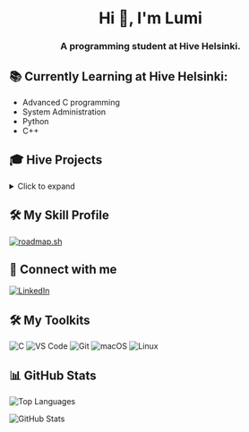 <!--- <<<<<<< HEAD -->
<h1 align="center">Hi 👋, I'm Lumi</h1>
<h3 align="center">A programming student at Hive Helsinki.</h3>

## 📚 Currently Learning at Hive Helsinki:

- Advanced C programming
- System Administration
- Python
- C++ 
<!--- System Administration
- Web Development: JavaScript, Node.js, React.js
- Databases: SQL, MongoDB
- Other: Network Security, Machine Learning-->

## 🎓 Hive Projects
<details>
  <summary>Click to expand </summary>

**rank00** 

| Project | Description |
| --- | --- |
| [**libft**](https://github.com/lkilpela/libft) | A library of reproduction standard C library functions.|

**rank01** 

| Project | Description |
| --- | --- |
| [**ft\_printf**](https://github.com/lkilpela/ft_printf) | A reproduction of the printf function from C.|
| [**get\_next\_line**](https://github.com/lkilpela/ft_printf) | A function to read a file line by line.|
| [**Born2beroot**](https://github.com/lkilpela/ft_printf) | System administration with a Linux virtual machine.|

**rank02** 

| Project | Description |
| --- | --- |
| [**so\_long**](https://github.com/lkilpela/so_long) | A 2D game built in C using the MiniLibX/MLX42 graphics library.|
| [**pipex**](https://github.com/lkilpela/pipex) | An implementation of a Unix pipe command in C.|
| [**push\_swap**](https://github.com/lkilpela/push_swap) | Data sorting using two stacks in C.|

**rank03** 

| Project | Description |
| --- | --- |
| [**philosophers**](https://github.com/lkilpela/philosophers) | A multithreaded solution to the dining philosophers problem.|
| [**minishell**](https://github.com/lkilpela/minishell) | A mini shell implementation in C.|

**rank04** 

| Project | Description |
| --- | --- |
| [**...**](https://github.com/lkilpela/...) | ...|
| [**...**](https://github.com/lkilpela/...) | ...|

**rank05** 

| Project | Description |
| --- | --- |
| [**...**](https://github.com/lkilpela/...) | ...|
| [**...**](https://github.com/lkilpela/...) | ...|

**rank06** 

| Project | Description |
| --- | --- |
| [**...**](https://github.com/lkilpela/...) | ...|
| [**...**](https://github.com/lkilpela/...) | ...|
</details>

## 🛠️ My Skill Profile
[![roadmap.sh](https://img.shields.io/badge/roadmap.sh-000000?style=for-the-badge&logo=roadmap.sh&logoColor=white)](https://roadmap.sh/u/lkilpela)

## 🤝 Connect with me
[![LinkedIn](https://img.shields.io/badge/LinkedIn-000000?style=for-the-badge&logo=linkedin&logoColor=white)](https://www.linkedin.com/in/lkilpelainen/)

## 🛠️ My Toolkits
![C](https://img.shields.io/badge/c-000000?style=for-the-badge&logo=c&logoColor=white)
![VS Code](https://img.shields.io/badge/VSCode-000000?style=for-the-badge&logo=visual-studio-code&logoColor=white)
![Git](https://img.shields.io/badge/Git-000000?style=for-the-badge&logo=git&logoColor=white)
![macOS](https://img.shields.io/badge/macOS-000000?style=for-the-badge&logo=apple&logoColor=white)
![Linux](https://img.shields.io/badge/Linux-000000?style=for-the-badge&logo=linux&logoColor=white)

## 📊 GitHub Stats

![Top Languages](https://github-readme-stats.vercel.app/api/top-langs/?username=lkilpela&layout=compact&theme=dark) 

![GitHub Stats](https://github-readme-stats.vercel.app/api?username=lkilpela&show_icons=true&theme=radical)

<!-- ![Wakatime Stats](https://github-readme-stats.vercel.app/api/wakatime?username=@018d4d23-569f-4105-bff2-bee20b7ee25c&theme=dark) -->

<!--![Streak Stats](https://github-readme-streak-stats.herokuapp.com/?user=lkilpela&theme=dark) -->

<!--
## 🛠️ My Skills

- Languages: C 
- Tools: Git, VS Code
- Systems: MacOS

=======  -->
<!-- <p align="center">
  <img src="badges/volunteerm.png" alt="ready to help"/>
</p>

<h1 align="center">
 42 Project - Badges
</h1>

<p align="center">
	<b><i>Cute little badges for the 42 curriculum projects!</i></b><br>
</p>

<p align="center">
	<img alt="GitHub code size in bytes" src="https://img.shields.io/github/languages/code-size/byaliego/42-project-badges?color=5BCFFF" />
	<img alt="License" src="https://img.shields.io/github/license/byaliego/42-project-badges?color=5BCFFF"/>
</p>

*Those images were produced as a paid freelance contract between [lrcouto](https://github.com/lrcouto) and 42 São Paulo, and, the right of use and distribution belongs to 42 São Paulo. They are not included in any kind of free-to-use license, they belong to a private entity.   Those badges are property of a private entity and should not be used willy-nilly.*

This repository is dedicated to collecting a wide variety of badges for the curriculum projects at 42 School. Whether you're a student, alumni, or simply an admirer of the school's projects, you'll find a delightful assortment of badges and covers to showcase your achievements.

Our collection features badges for various 42 curriculum projects, carefully gathered from different sources. In cases where a badge is missing or not readily available, we encourage you to contribute by adding your own designs. Feel free to put your creative skills to use and help us expand this repository!

Using these badges is easy. Simply download the images you need and integrate them into your projects, personal websites, or any other platforms where you want to display your 42 School accomplishments.

We appreciate any contributions to this repository, whether it's by adding missing badges, creating new designs, or suggesting improvements. If you have a badge to contribute, please follow the guidelines outlined in the repository.


## 📁 Structure/
* ```badges/```  Folder with all the badges from the Common Core projects
* ```covers/```  Folder with cover pages for your GitHub projects

## 🛠️ Usage

#### Forking the Repository
To start using the badges, you can fork this repository by clicking on the "Fork" button located at the top right corner of this page. This will create a copy of the repository under your own GitHub account, allowing you to make modifications and use the badges as per your needs.
#### Instructions to Use the Badges:
- Download the archives: Start by navigating to the badge folder (badges/) in this repository. You can access the folder by clicking here.
- Choose the desired badge: Browse through the collection of badges and select the ones you want to use in your projects.
- Integrate the badges: Download the badge image files to your local machine by clicking on each badge and selecting the "Download" option. Make sure to remember the location where you save the files. <br>

Once you have downloaded the badge files, you can integrate them into your projects or platforms of choice. Add them to your project documentation, GitHub repositories, personal websites...


### ⭐ Badges

The badges displayed below are part of the game mechanics implemented at 42São Paulo, where students unlock badges after each achievement within the 42 Common Core universe. The badge design can vary between "mandatory" and "bonus" badges.

| Project       |                    Badge                     |                        With Bonus                        |
| :------------  | :------------------------------------------: | :------------------------------------------------------: |
| libft          |         ![libft](./badges/libfte.png)        |         ![libft-bonus](./badges/libftm.png)             |
| get_next_line  | ![get_next_line](./badges/get_next_linee.png)| ![get_next_line-bonus](./badges/get_next_linem.png)     |
| born2beroot    |   ![born2beroot](./badges/born2beroote.png)  |   ![born2beroot-bonus](./badges/born2berootm.png)       |
| ft_printf      |     ![ft_printf](./badges/ft_printfe.png)    |     ![ft_printf-bonus](./badges/ft_printfm.png)         |
| minitalk       |     ![minitalk](./badges/minitalke.png)      |      ![minitalk-bonus](./badges/minitalkm.png)          |
| pipex          |      ![pipex](./badges/pipexe.png)           |         ![pipex-bonus](./badges/pipexm.png)             |
| so_long        |      ![so_long](./badges/so_longe.png)       |       ![so_long-bonus](./badges/so_longm.png)           |
| fdf            |      ![fdf](./badges/fdfe.png)               |       ![fdf-bonus](./badges/fdfm.png)                   |
| fractol        |      ![fractol](./badges/fract-ole.png)      |       ![fractol-bonus](./badges/fract-olm.png)          |
| push_swap      |     ![push_swap](./badges/push_swape.png)    |     ![push_swap-bonus](./badges/push_swapm.png)         |
| philosophers   |  ![philosophers](./badges/philosopherse.png) |  ![philosophers-bonus](./badges/philosophersm.png)      |
| minishell      |     ![minishell](./badges/minishelle.png)    |     ![minishell-bonus](./badges/minishellm.png)         |
| netpratice     |     ![netpratice](./badges/netpracticee.png) |     ![netpratice-bonus](./badges/netpracticem.png)      |
| cub3d          |     ![cub3d](./badges/cub3de.png)            |     ![cub3d-bonus](./badges/cub3dm.png)                |
| minirt         |     ![minirt](./badges/minirte.png)          |     ![minirt-bonus](./badges/minirtm.png)              |
| cpp            |     ![cpp](./badges/cppe.png)                |     ![cpp-bonus](./badges/cppm.png)                    |
| ft_containers  |![ft_containers](./badges/ft_containerse.png) |     ![ft_containers](./badges/ft_containersm.png)      |
| inception      |  ![inception](./badges/inceptione.png)       |     ![inception-bonus](./badges/inceptionm.png)        |
| webserv        |  ![webserver](./badges/webserve.png)         |     ![webserver-bonus](./badges/webservm.png)          |
| ft_irc         |  ![ft_irc](./badges/ft_irce.png)             |     ![ft_irc-bonus](./badges/ft_ircm.png)              |
| ft_transcendence |  ![ft_transcendence](./badges/ft_transcendencee.png) |     ![ft_transcendence-bonus](./badges/ft_transcendencem.png)    |


### ⭐ Badges : Plus

| Project       |                    Badge                     |                        With Bonus                        |
| :------------  | :------------------------------------------: | :------------------------------------------------------: |
| Human Coder    |    ![libft](./badges/common_coren.png)       |     ![libft-bonus](./badges/common_coree.png)           |
| Creator    |    ![libft](./badges/entrepreneure.png)       |     ![libft-bonus](./badges/entrepreneurm.png)           |
| Events    |    ![libft](./badges/eventse.png)       |     ![libft-bonus](./badges/eventsm.png)           |
| P2P Master    |    ![libft](./badges/evaluatione.png)       |     ![libft-bonus](./badges/evaluationm.png)           |
| Helper    |    ![libft](./badges/volunteere.png)       |     ![libft-bonus](./badges/volunteerm.png)           |
| Voxotron    |    ![libft](./badges/voxotrone.png)       |     ![libft-bonus](./badges/voxotronm.png)           |

---

### 🌠 Cover Pages

A cover page design for your projects da 42 School.

| Project       |            Cover Pages             |                           With Bonus                           |
| :------------ | :--------------------------------: | :------------------------------------------------------------: |
| libft         | ![libft](./covers/cover-libft.png) |         ![libft-bonus](./covers/cover-libft-bonus.png)         |
| get_next_line | ![get_next_line](./covers/cover-get_next_line.png) | ![get_next_line-bonus](./covers/cover-get_next_line-bonus.png) |
| ft_printf     | ![ft_printf](./covers/cover-ft_printf.png) | ![ft_printf-bonus](./covers/cover-ft_printf-bonus.png)     |
| born2beroot   | ![born2beroot](./covers/cover-born2beroot.png) | ![born2beroot-bonus](./covers/cover-born2beroot-bonus.png)   |
| push_swap     | ![push_swap](./covers/cover-push_swap.png) | ![push_swap-bonus](./covers/cover-push_swap-bonus.png)     |
| so_long       | ![so_long](./covers/cover-so_long.png) | ![so_long-bonus](./covers/cover-so_long-bonus.png)       |
| minitalk      | ![minitalk](./covers/cover-minitalk.png) | ![minitalk-bonus](./covers/cover-minitalk-bonus.png)      |
| pipex         | ![pipex](./covers/cover-pipex.png) | ![pipex-bonus](./covers/cover-pipex-bonus.png)      |
| philosophers  | ![philosophers](./covers/cover-philosophers.png) | ![philosophers-bonus](./covers/cover-philosophers-bonus.png)  |
| minishell     | ![minishell](./covers/cover-minishell.png) | ![minishell-bonus](./covers/cover-minishell-bonus.png)     |
| netpractice   | ![net_practice](./covers/cover-net_practice.png) | ![net_practice-bonus](./covers/cover-net_practice-bonus.png)  |
| cub3d         | ![cub3d](./covers/cover-cub3d.png) | ![cub3d-bonus](./covers/cover-cub3d-bonus.png)         |


## 📋 Issues
Feel free to open an issue if you find a bug or have a suggestion, so we can discuss the best way to improve or fix it.

## 📜  License
This project is made under the MIT license, for more information about its possible use, modification, and sharing, [click here](LICENSE).

<p align="center"> Developed by cadets for cadets. </p>
>>>>>>> subtree_repo/main -->
